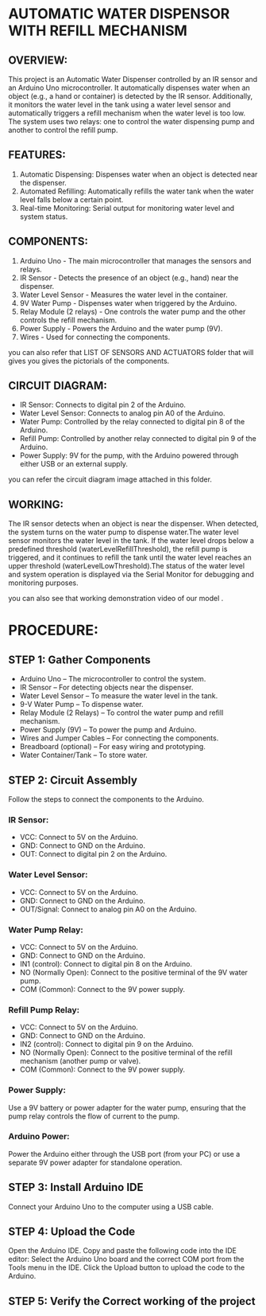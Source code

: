 # AUTOMATIC WATER DISPENSOR WITH REFILL MECHANISM

## OVERVIEW:

This project is an Automatic Water Dispenser controlled by an IR sensor and an Arduino Uno microcontroller. It automatically dispenses water when an object (e.g., a hand or container) is detected by the IR sensor. Additionally, it monitors the water level in the tank using a water level sensor and automatically triggers a refill mechanism when the water level is too low. The system uses two relays: one to control the water dispensing pump and another to control the refill pump.

## FEATURES:

1. Automatic Dispensing: Dispenses water when an object is detected near the dispenser.
2. Automated Refilling: Automatically refills the water tank when the water level falls below a certain point.
3. Real-time Monitoring: Serial output for monitoring water level and system status.

## COMPONENTS:

1. Arduino Uno - The main microcontroller that manages the sensors and relays.
2. IR Sensor - Detects the presence of an object (e.g., hand) near the dispenser.
3. Water Level Sensor - Measures the water level in the container.
4. 9V Water Pump - Dispenses water when triggered by the Arduino.
5. Relay Module (2 relays) - One controls the water pump and the other controls the refill mechanism.
6. Power Supply - Powers the Arduino and the water pump (9V).
7. Wires - Used for connecting the components.

 you can also refer that LIST OF SENSORS AND ACTUATORS folder that will gives you gives the pictorials of the components.


## CIRCUIT DIAGRAM:

- IR Sensor: Connects to digital pin 2 of the Arduino.
- Water Level Sensor: Connects to analog pin A0 of the Arduino.
- Water Pump: Controlled by the relay connected to digital pin 8 of the Arduino.
- Refill Pump: Controlled by another relay connected to digital pin 9 of the Arduino.
- Power Supply: 9V for the pump, with the Arduino powered through either USB or an external supply.

you can refer the circuit diagram image attached in this folder.


## WORKING:

The IR sensor detects when an object is near the dispenser. When detected, the system turns on the water pump to dispense water.The water level sensor monitors the water level in the tank. If the water level drops below a predefined threshold (waterLevelRefillThreshold), the refill pump is triggered, and it continues to refill the tank until the water level reaches an upper threshold (waterLevelLowThreshold).The status of the water level and system operation is displayed via the Serial Monitor for debugging and monitoring purposes.

you can also see that working demonstration video of our model .



# PROCEDURE:

## STEP 1: Gather Components

- Arduino Uno – The microcontroller to control the system.
- IR Sensor – For detecting objects near the dispenser.
- Water Level Sensor – To measure the water level in the tank.
- 9-V Water Pump – To dispense water.
- Relay Module (2 Relays) – To control the water pump and refill mechanism.
- Power Supply (9V) – To power the pump and Arduino.
- Wires and Jumper Cables – For connecting the components.
- Breadboard (optional) – For easy wiring and prototyping.
- Water Container/Tank – To store water.

## STEP 2: Circuit Assembly

Follow the steps to connect the components to the Arduino.

### IR Sensor:
- VCC: Connect to 5V on the Arduino.
- GND: Connect to GND on the Arduino.
- OUT: Connect to digital pin 2 on the Arduino.

### Water Level Sensor:
- VCC: Connect to 5V on the Arduino.
- GND: Connect to GND on the Arduino.
- OUT/Signal: Connect to analog pin A0 on the Arduino.

### Water Pump Relay:
- VCC: Connect to 5V on the Arduino.
- GND: Connect to GND on the Arduino.
- IN1 (control): Connect to digital pin 8 on the Arduino.
- NO (Normally Open): Connect to the positive terminal of the 9V water pump.
- COM (Common): Connect to the 9V power supply.

### Refill Pump Relay:
- VCC: Connect to 5V on the Arduino.
- GND: Connect to GND on the Arduino.
- IN2 (control): Connect to digital pin 9 on the Arduino.
- NO (Normally Open): Connect to the positive terminal of the refill mechanism (another pump or valve).
- COM (Common): Connect to the 9V power supply.

### Power Supply:
Use a 9V battery or power adapter for the water pump, ensuring that the pump relay controls the flow of current to the pump.

### Arduino Power:
Power the Arduino either through the USB port (from your PC) or use a separate 9V power adapter for standalone operation.

## STEP 3: Install Arduino IDE

Connect your Arduino Uno to the computer using a USB cable.

## STEP 4: Upload the Code

Open the Arduino IDE.
Copy and paste the following code into the IDE editor:
Select the Arduino Uno board and the correct COM port from the Tools menu in the IDE.
Click the Upload button to upload the code to the Arduino.

## STEP 5: Verify the Correct working of the project

